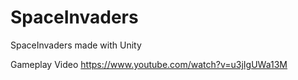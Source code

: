 # SpaceInvaders
SpaceInvaders made with Unity 

Gameplay Video
https://www.youtube.com/watch?v=u3jIgUWa13M
